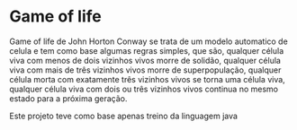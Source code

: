 # Game of life
   Game of life de John Horton Conway  se trata de um modelo automatico de celula e tem como base algumas regras simples, que são, qualquer célula viva com menos de dois vizinhos vivos morre de solidão, qualquer célula viva com mais de três vizinhos vivos morre de superpopulação, qualquer célula morta com exatamente três vizinhos vivos se torna uma célula viva, qualquer célula viva com dois ou três vizinhos vivos continua no mesmo estado para a próxima geração.<br>

Este projeto teve como base apenas treino da linguagem java
